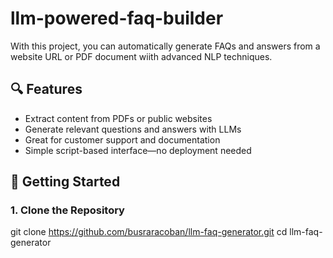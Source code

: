 # llm-powered-faq-builder

With this project, you can automatically generate FAQs and answers from a website URL or PDF document wiith advanced NLP techniques.

## 🔍 Features

- Extract content from PDFs or public websites
- Generate relevant questions and answers with LLMs
- Great for customer support and documentation
- Simple script-based interface—no deployment needed

## 🚀 Getting Started

### 1. Clone the Repository
git clone https://github.com/busraracoban/llm-faq-generator.git
cd llm-faq-generator
